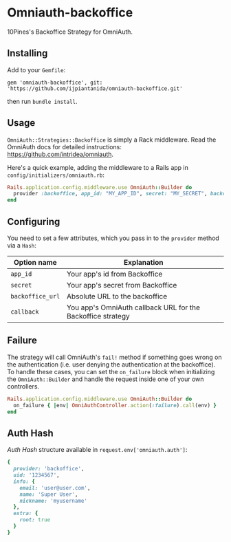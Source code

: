 # Omniauth-backoffice

10Pines's Backoffice Strategy for OmniAuth.

## Installing

Add to your `Gemfile`:
```
gem 'omniauth-backoffice', git: 'https://github.com/ijpiantanida/omniauth-backoffice.git'
```

then run `bundle install`.

## Usage

`OmniAuth::Strategies::Backoffice` is simply a Rack middleware. Read the OmniAuth docs for detailed instructions: https://github.com/intridea/omniauth.

Here's a quick example, adding the middleware to a Rails app in `config/initializers/omniauth.rb`:

```ruby
Rails.application.config.middleware.use OmniAuth::Builder do
  provider :backoffice, app_id: "MY_APP_ID", secret: "MY_SECRET", backoffice_url: "https://backoffice.com", callback: "https://my-app/auth/backoffice/callback"
end
```

## Configuring

You need to set a few attributes, which you pass in to the `provider` method via a `Hash`:

Option name | Explanation
--- | ---
`app_id` | Your app's id from Backoffice
`secret` | Your app's secret from Backoffice
`backoffice_url` | Absolute URL to the backoffice
`callback` | You app's OmniAuth callback URL for the Backoffice strategy

## Failure
The strategy will call OmniAuth's `fail!` method if something goes wrong on the authentication (i.e. user denying the authentication at the backoffice).
To handle these cases, you can set the `on_failure` block when initializing the `OmniAuth::Builder` and handle the request inside one of your own controllers.

```ruby
Rails.application.config.middleware.use OmniAuth::Builder do
  on_failure { |env| OmniAuthController.action(:failure).call(env) }
end
```

## Auth Hash

*Auth Hash* structure available in `request.env['omniauth.auth']`:

```ruby
{
  provider: 'backoffice',
  uid: '1234567',
  info: {
    email: 'user@user.com',
    name: 'Super User',
    nickname: 'myusername'
  },
  extra: {
    root: true
  }
}
```